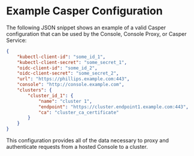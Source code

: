 # Example Casper Configuration

The following JSON snippet shows an example of a valid Casper configuration that can be used by the Console, Console Proxy, or Casper Service:

```json
{
    "kubectl-client-id": "some_id_1",
    "kubectl-client-secret": "some_secret_1",
    "oidc-client-id": "some_id_2",
    "oidc-client-secret": "some_secret_2",
    "url": "https://phillips.example.com:443",
    "console": "http://console.example.com",
    "clusters": {
        "cluster_id_1": {
            "name": "cluster 1",
            "endpoint": "https://cluster.endpoint1.example.com:443",
            "ca": "cluster_ca_certificate"
        }
    }
}
```

This configuration provides all of the data necessary to proxy and authenticate requests from a hosted Console to a cluster.
